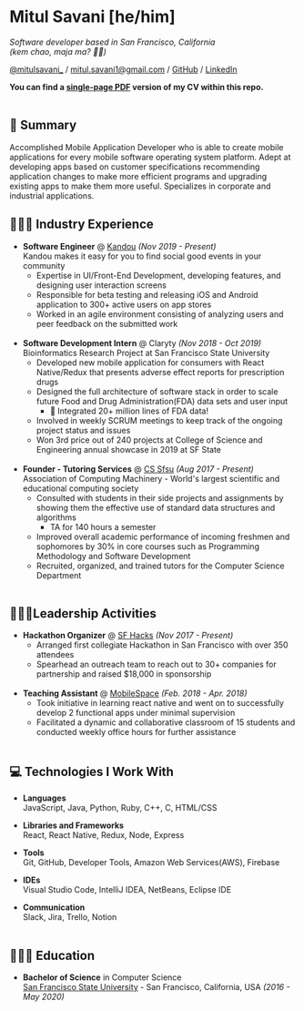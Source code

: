 # Mitul Savani   [he/him]

_Software developer based in San Francisco, California_ <br>
_(kem chao, maja ma? 🙏🏽)_

[@mitulsavani_](https://twitter.com/mitulsavani_) / [mitul.savani1@gmail.com](mailto:mitul.savani1@gmail.com) / [GitHub](https://github.com/mitulsavani/) / [LinkedIn](https://www.linkedin.com/in/savanimitul/)

**You can find a [single-page PDF](https://github.com/mitulsavani/cv/blob/master/Mitul_Savani_Resume.pdf) version of my CV within this repo.** 
<br><br> 

## 📝 Summary

Accomplished Mobile Application Developer who is able to create mobile applications for every mobile software operating system platform. Adept at developing apps based on customer specifications recommending application changes to make more efficient programs and upgrading existing apps to make them more useful. Specializes in corporate and industrial applications.

## 👨🏽‍💻 Industry Experience

- **Software Engineer** @ [Kandou](https://www.kandouapp.com/) _(Nov 2019 - Present)_ <br>
  Kandou makes it easy for you to find social good events in your community
  - Expertise in UI/Front-End Development, developing features, and designing user interaction screens
  - Responsible for beta testing and releasing iOS and Android application to 300+ active users on app stores
  - Worked in an agile environment consisting of analyzing users and peer feedback on the submitted work
    <br><br>
- **Software Development Intern** @ Claryty _(Nov 2018 - Oct 2019)_ <br>
  Bioinformatics Research Project at San Francisco State University
  - Developed new mobile application for consumers with React Native/Redux that presents adverse effect reports for prescription drugs
  - Designed the full architecture of software stack in order to scale future Food and Drug Administration(FDA) data sets and user input
    - 🧬 Integrated 20+ million lines of FDA data! 
  - Involved in weekly SCRUM meetings to keep track of the ongoing project status and issues
  - Won 3rd price out of 240 projects at College of Science and Engineering annual showcase in 2019 at SF State
    <br><br>
- **Founder - Tutoring Services** @ [CS Sfsu](https://cs.sfsu.edu/) _(Aug 2017 - Present)_ <br>
  Association of Computing Machinery - World's largest scientific and educational computing society
  - Consulted with students in their side projects and assignments by showing them the effective use of standard data structures and algorithms
    - TA for 140 hours a semester
  - Improved overall academic performance of incoming freshmen and sophomores by 30% in core courses such as Programming Methodology and Software Development
  - Recruited, organized, and trained tutors for the Computer Science Department
    <br><br>
    
## 👮🏽‍♂️Leadership Activities

- **Hackathon Organizer** @ [SF Hacks](http://sfhacks.io/) _(Nov 2017 - Present)_ <br>
  - Arranged first collegiate Hackathon in San Francisco with over 350 attendees
  - Spearhead an outreach team to reach out to 30+ companies for partnership and raised $18,000 in sponsorship
    <br><br>
- **Teaching Assistant** @ [MobileSpace](http://www.mobilespace.xyz/) _(Feb. 2018 - Apr. 2018)_ <br>
  - Took initiative in learning react native and went on to successfully develop 2 functional apps under minimal supervision
  - Facilitated a dynamic and collaborative classroom of 15 students and conducted weekly office hours for further assistance
    <br><br>    

## 💻 Technologies I Work With

- **Languages**<br>
  JavaScript, Java, Python, Ruby, C++, C, HTML/CSS

- **Libraries and Frameworks**<br>
  React, React Native, Redux, Node, Express

- **Tools**<br>
  Git, GitHub, Developer Tools, Amazon Web Services(AWS), Firebase 
  
- **IDEs**<br>
  Visual Studio Code, IntelliJ IDEA, NetBeans, Eclipse IDE

- **Communication**<br>
  Slack, Jira, Trello, Notion
  <br><br>

## 🧑🏽‍🎓 Education

- **Bachelor of Science** in Computer Science<br>
  [San Francisco State University](https://www.sfsu.edu/) - San Francisco, California, USA _(2016 - May 2020)_

